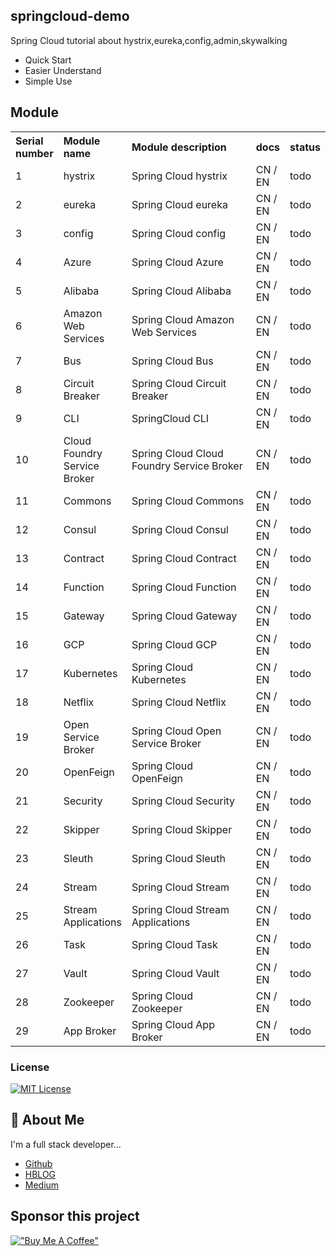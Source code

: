 ## springcloud-demo

Spring Cloud  tutorial about hystrix,eureka,config,admin,skywalking

 - Quick Start
 - Easier Understand
 - Simple Use

## Module
<table>
<th align="left">Serial number</th> <th align="left">Module name</th><th align="left" width="200px">Module description </th><th align="left">docs</th><th align="left"> status</th>
<tr><td>1</td><td>	hystrix</td><td>	Spring Cloud hystrix</td><td>	CN / EN</td><td>	todo</td></tr>
<tr><td>2</td><td>	eureka</td><td>	Spring Cloud eureka	</td><td>CN / EN</td><td>	todo</td></tr>
<tr><td>3</td><td>	config	</td><td>Spring Cloud config</td><td>	CN / EN	</td><td>todo</td></tr>
<tr><td>4</td><td>	Azure</td><td>	Spring Cloud Azure	</td><td>CN / EN</td><td>	todo</td></tr>
<tr><td>5</td><td>	Alibaba	</td><td>Spring Cloud Alibaba	</td><td>CN / EN</td><td>	todo</td></tr>
<tr><td>6</td><td>	Amazon Web Services </td><td>Spring Cloud Amazon Web Services</td><td>	CN / EN	</td><td>todo</td></tr>
<tr><td>7</td><td>	Bus	</td><td>Spring Cloud Bus</td><td>	CN / EN</td><td>	todo
<tr><td>8</td><td>	Circuit Breaker</td><td>	Spring Cloud Circuit Breaker</td><td>	CN / EN	</td><td>todo</td></tr>
<tr><td>9</td><td>	CLI</td><td>	SpringCloud CLI</td><td>	CN / EN	</td><td>todo</td></tr>
<tr><td>10</td><td>	Cloud Foundry Service Broker</td><td>	Spring Cloud Cloud Foundry Service Broker</td><td>	CN / EN	</td><td>todo</td></tr>
<tr><td>11</td><td>	Commons</td><td>	Spring Cloud Commons</td><td>	CN / EN	</td><td>todo</td></tr>
<tr><td>12</td><td>	Consul</td><td>	Spring Cloud Consul	</td><td>CN / EN	</td><td>todo</td></tr>
<tr><td>13</td><td>	Contract</td><td>	Spring Cloud Contract</td><td>	CN / EN	</td><td>todo</td></tr>
<tr><td>14</td><td>	Function</td><td>	Spring Cloud Function</td><td>	CN / EN	</td><td>todo</td></tr>
<tr><td>15</td><td>	Gateway</td><td>	Spring Cloud Gateway	</td><td>CN / EN	</td><td>todo</td></tr>
<tr><td>16</td><td>	GCP</td><td>	Spring Cloud GCP	</td><td>CN / EN</td><td>	todo</td></tr>
<tr><td>17</td><td>	Kubernetes</td><td>	Spring Cloud Kubernetes	</td><td>CN / EN	</td><td>todo</td></tr>
<tr><td>18</td><td>	Netflix</td><td>	Spring Cloud Netflix	</td><td>CN / EN	</td><td>todo</td></tr>
<tr><td>19</td><td>	Open Service Broker</td><td>	Spring Cloud Open Service Broker	</td><td>CN / EN	</td><td>todo</td></tr>
<tr><td>20</td><td>	OpenFeign</td><td>	Spring Cloud OpenFeign</td><td>	CN / EN</td><td>	todo</td></tr>
<tr><td>21</td><td>	Security</td><td>	Spring Cloud Security	</td><td>CN / EN	</td><td>todo</td></tr>
<tr><td>22</td><td>	Skipper</td><td>	Spring Cloud Skipper</td><td>	CN / EN</td><td>	todo</td></tr>
<tr><td>23</td><td>	Sleuth</td><td>	Spring Cloud Sleuth</td><td>	CN / EN	</td><td>todo</td></tr>
<tr><td>24</td><td>	Stream</td><td>	Spring Cloud Stream	</td><td>CN / EN	</td><td>todo</td></tr>
<tr><td>25</td><td>	Stream Applications</td><td> 	Spring Cloud Stream Applications</td><td>	CN / EN</td><td>	todo</td></tr>
<tr><td>26</td><td>	Task</td><td>	Spring Cloud Task	</td><td>CN / EN</td><td>	todo</td></tr>
<tr><td>27</td><td>	Vault</td><td>	Spring Cloud Vault</td><td>	CN / EN	</td><td>todo</td></tr>
<tr><td>28</td><td>	Zookeeper</td><td>	Spring Cloud Zookeeper</td><td>	CN / EN</td><td>	todo</td></tr>
<tr><td>29</td><td>	App Broker</td><td>	Spring Cloud App Broker</td><td>	CN / EN</td><td>	todo</td></tr>

</table>

### License

[![MIT License](https://img.shields.io/badge/License-MIT-green.svg)](http://opensource.org/licenses/MIT)

## 🚀 About Me
I'm a full stack developer...

- [Github](https://github.com/Harries)
- [HBLOG](http://www.liuhaihua.cn/)
- [Medium](https://jxausea.medium.com/)

## Sponsor this project

[!["Buy Me A Coffee"](https://www.buymeacoffee.com/assets/img/custom_images/orange_img.png)](https://buymeacoffee.com/harries)